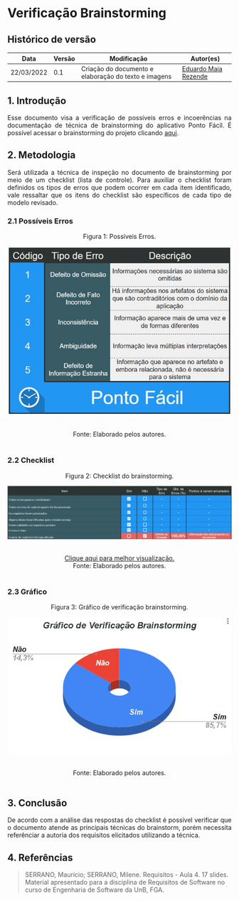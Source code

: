 # Verificação Brainstorming

## Histórico de versão

|Data | Versão | Modificação | Autor(es)|
| -- | -- | -- | -- |
| 22/03/2022 |  0.1   | Criação do documento e elaboração do texto e imagens|  [Eduardo Maia Rezende](https://github.com/eduardomr) |



## 1. Introdução

<p style="text-align: justify"> 
    Esse documento visa a verificação de possíveis erros e incoerências na documentação de técnica de brainstorming do aplicativo Ponto Fácil. É possível acessar o brainstorming do projeto   clicando <a href="https://requisitos-de-software.github.io/2021.2-PontoFacil/elicitacao/tecnicas/brainstorming/">aqui</a>.

 </p>

## 2. Metodologia

<p style="text-align: justify">Será utilizada a técnica de inspeção no documento de brainstorming por meio de um checklist (lista de controle). Para auxiliar o checklist foram definidos os tipos de erros que podem ocorrer em cada item identificado, vale ressaltar que os itens do checklist são específicos de cada tipo de modelo revisado.</p>

### 2.1 Possíveis Erros

<center>

<figcaption>Figura 1: Possíveis Erros. </figcaption>

<p align = "center"><img src="https://raw.githubusercontent.com/Requisitos-de-Software/2021.2-PontoFacil/master/docs/assets/imagens/ver_PossiveisErros.jpg"></p><br>



<figcaption>Fonte: Elaborado pelos autores.</figcaption>

</center>

<br>

### 2.2 Checklist

<center>

<figcaption>Figura 2: Checklist do brainstorming.</figcaption>
<p align = "center"><img src="https://raw.githubusercontent.com/Requisitos-de-Software/2021.2-PontoFacil/master/docs/assets/imagens/ver_brainstorming_checklist.png"></p><br>
<a href="https://raw.githubusercontent.com/Requisitos-de-Software/2021.2-PontoFacil/master/docs/assets/imagens/ver_brainstorming_checklist.png">Clique aqui para melhor visualização.</a>
<figcaption>Fonte: Elaborado pelos autores.</figcaption>

</center>

<br>

### 2.3  Gráfico

<center>
<figcaption>Figura 3: Gráfico de verificação brainstorming.</figcaption>
<p align = "center"><img src="https://raw.githubusercontent.com/Requisitos-de-Software/2021.2-PontoFacil/master/docs/assets/imagens/ver_brainstorming_grafico.png"></p><br>

<figcaption>Fonte: Elaborado pelos autores.</figcaption>

</center>

<br>

## 3. Conclusão

<p style="text-align: justify">De acordo com a análise das respostas do checklist é possível verificar que o documento atende as principais técnicas do brainstorm, porém necessita referênciar a autoria dos requisitos elicitados utilizando a técnica. </p>



## 4. Referências

> SERRANO, Maurício; SERRANO, Milene. Requisitos - Aula 4. 17 slides. Material apresentado para a disciplina de Requisitos de Software no curso de Engenharia de Software da UnB, FGA.

